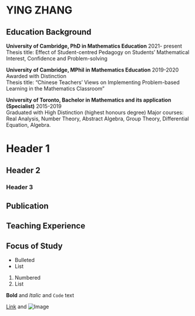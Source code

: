 # YING ZHANG


## Education Background
**University of Cambridge, PhD in Mathematics Education**                                         2021- present       
Thesis title: Effect of Student-centred Pedagogy on Students’ Mathematical Interest, Confidence and Problem-solving

**University of Cambridge, MPhil in Mathematics Education**                                        2019-2020        
Awarded with Distinction          
Thesis title: “Chinese Teachers’ Views on Implementing Problem-based Learning in the Mathematics Classroom”

**University of Toronto, Bachelor in Mathematics and its application (Specialist)**	               2015-2019               
Graduated with High Distinction (highest honours degree)
Major courses: Real Analysis, Number Theory, Abstract Algebra, Group Theory, Differential Equation, Algebra.
   

# Header 1
## Header 2
### Header 3

## Publication

## Teaching Experience

## Focus of Study

- Bulleted
- List

1. Numbered
2. List

**Bold** and _Italic_ and `Code` text

[Link](url) and ![Image](src)
```
